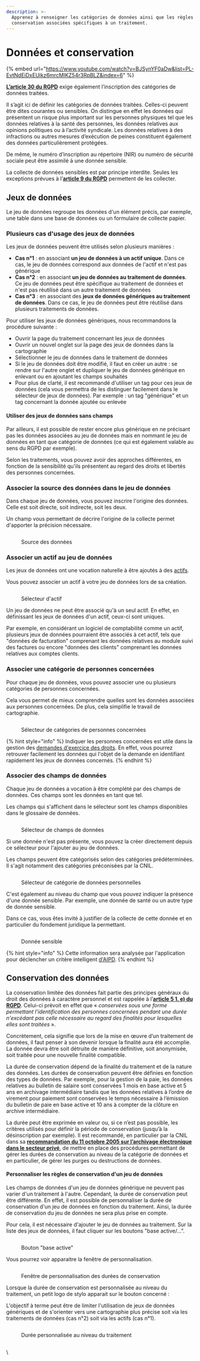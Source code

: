 ```yaml
---
description: >-
  Apprenez à renseigner les catégories de données ainsi que les règles de
  conservation associées spécifiques à un traitement.
---
```


# Données et conservation

{% embed url="https://www.youtube.com/watch?v=BJSynYF0aDw&list=PL-EvtNdEiDxEUikz6mrcMlKZ54r3RpBLZ&index=6" %}

[**L’article 30 du RGPD**](https://www.cnil.fr/fr/reglement-europeen-protection-donnees/chapitre4) exige également l’inscription des catégories de données traitées.

Il s’agit ici de définir les catégories de données traitées. Celles-ci peuvent être dites courantes ou sensibles. On distingue en effet les données qui présentent un risque plus important sur les personnes physiques tel que les données relatives à la santé des personnes, les données relatives aux opinions politiques ou à l’activité syndicale. Les données relatives à des infractions ou autres mesures d’exécution de peines constituent également des données particulièrement protégées.&#x20;

De même, le numéro d’inscription au répertoire (NIR) ou numéro de sécurité sociale peut être assimilé à une donnée sensible.&#x20;

La collecte de données sensibles est par principe interdite. Seules les exceptions prévues à l’[**article 9 du RGPD**](https://www.cnil.fr/fr/reglement-europeen-protection-donnees/chapitre2) permettent de les collecter.

## Jeux de données

Le jeu de données regroupe les données d'un élément précis, par exemple, une table dans une base de données ou un formulaire de collecte papier.

### Plusieurs cas d'usage des jeux de données

Les jeux de données peuvent être utilisés selon plusieurs manières :

* **Cas n°1** : en associant **un jeu de données à un actif unique**. Dans ce cas, le jeu de données correspond aux données de l'actif et n'est pas générique
* **Cas n°2** : en associant **un jeu de données au traitement de données**. Ce jeu de données peut être spécifique au traitement de données et n'est pas réutilisé dans un autre traitement de données
* **Cas n°3** : en associant des **jeux de données génériques au traitement de données**. Dans ce cas, le jeu de données peut être réutilisé dans plusieurs traitements de données.

Pour utiliser les jeux de données génériques, nous recommandons la procédure suivante :

* Ouvrir la page du traitement concernant les jeux de données
* Ouvrir un nouvel onglet sur la page des jeux de données dans la cartographie
* Sélectionner le jeu de données dans le traitement de données
* Si le jeu de données doit être modifié, il faut en créer un autre : se rendre sur l'autre onglet et dupliquer le jeu de données générique en enlevant ou en ajoutant les champs souhaités
* Pour plus de clarté, il est recommandé d'utiliser un tag pour ces jeux de données (cela vous permettra de les distinguer facilement dans le sélecteur de jeux de données). Par exemple : un tag "générique" et un tag concernant la donnée ajoutée ou enlevée

#### Utiliser des jeux de données sans champs

Par ailleurs, il est possible de rester encore plus générique en ne précisant pas les données associées au jeu de données mais en nommant le jeu de données en tant que catégorie de données (ce qui est également valable au sens du RGPD par exemple).

Selon les traitements, vous pouvez avoir des approches différentes, en fonction de la sensibilité qu'ils présentent au regard des droits et libertés des personnes concernées.

### Associer la source des données dans le jeu de données

Dans chaque jeu de données, vous pouvez inscrire l'origine des données. Celle est soit directe, soit indirecte, soit les deux.&#x20;

Un champ vous permettant de décrire l'origine de la collecte permet d'apporter la précision nécessaire.

<figure><img src="../../../.gitbook/assets/image.png" alt=""><figcaption><p>Source des données</p></figcaption></figure>

### Associer un actif au jeu de données

Les jeux de données ont une vocation naturelle à être ajoutés à des [actifs](applications.md).&#x20;

Vous pouvez associer un actif à votre jeu de données lors de sa création.&#x20;

<figure><img src="../../../.gitbook/assets/image (7).png" alt=""><figcaption><p>Sélecteur d'actif</p></figcaption></figure>

Un jeu de données ne peut être associé qu'à un seul actif. En effet, en définissant les jeux de données d'un actif, ceux-ci sont uniques.&#x20;

Par exemple, en considérant un logiciel de comptabilité comme un actif, plusieurs jeux de données pourraient être associés à cet actif, tels que "données de facturation" comprenant les données relatives au module suivi des factures ou encore "données des clients" comprenant les données relatives aux comptes clients.

### Associer une catégorie de personnes concernées

Pour chaque jeu de données, vous pouvez associer une ou plusieurs catégories de personnes concernées.&#x20;

Cela vous permet de mieux comprendre quelles sont les données associées aux personnes concernées. De plus, cela simplifie le travail de cartographie.&#x20;

<figure><img src="../../../.gitbook/assets/image (8).png" alt=""><figcaption><p>Sélecteur de catégories de personnes concernées</p></figcaption></figure>

{% hint style="info" %}
Indiquer les personnes concernées est utile dans la gestion des [demandes d'exercice des droits](../../gerer-les-exercices-des-droits/). En effet, vous pourrez retrouver facilement les données qui l'objet de la demande en identifiant rapidement les jeux de données concernés.
{% endhint %}

### Associer des champs de données

Chaque jeu de données a vocation à être complété par des champs de données. Ces champs sont les données en tant que tel.&#x20;

Les champs qui s'affichent dans le sélecteur sont les champs disponibles dans le glossaire de données.&#x20;

<figure><img src="../../../.gitbook/assets/image (9).png" alt=""><figcaption><p>Sélecteur de champs de données</p></figcaption></figure>

Si une donnée n'est pas présente, vous pouvez la créer directement depuis ce sélecteur pour l'ajouter au jeu de données.&#x20;

Les champs peuvent être catégorisés selon des catégories prédéterminées. Il s'agit notamment des catégories préconisées par la CNIL.

<figure><img src="../../../.gitbook/assets/image (10).png" alt=""><figcaption><p>Sélecteur de catégorie de données personnelles</p></figcaption></figure>

C'est également au niveau du champ que vous pouvez indiquer la présence d'une donnée sensible. Par exemple, une donnée de santé ou un autre type de donnée sensible.&#x20;

Dans ce cas, vous êtes invité à justifier de la collecte de cette donnée et en particulier du fondement juridique la permettant.

&#x20;

<figure><img src="../../../.gitbook/assets/image (6).png" alt=""><figcaption><p>Donnée sensible</p></figcaption></figure>

{% hint style="info" %}
Cette information sera analysée par l'application pour déclencher un critère intelligent [d'AIPD](analyse-dimpact.md).&#x20;
{% endhint %}

## Conservation des données

La conservation limitée des données fait partie des principes généraux du droit des données à caractère personnel et est rappelée à l’[**article 5 1. e) du RGPD**](https://www.cnil.fr/fr/reglement-europeen-protection-donnees/chapitre2). Celui-ci prévoit en effet que « _conservées sous une forme permettant l'identification des personnes concernées pendant une durée n'excédant pas celle nécessaire au regard des finalités pour lesquelles elles sont traitées_ ».

Concrètement, cela signifie que lors de la mise en œuvre d’un traitement de données, il faut penser à son devenir lorsque la finalité aura été accomplie. La donnée devra être soit détruite de manière définitive, soit anonymisée, soit traitée pour une nouvelle finalité compatible.&#x20;

La durée de conservation dépend de la finalité du traitement et de la nature des données. Les durées de conservation peuvent être définies en fonction des types de données. Par exemple, pour la gestion de la paie, les données relatives au bulletin de salaire sont conservées 1 mois en base active et 5 ans en archivage intermédiaire tandis que les données relatives à l’ordre de virement pour paiement sont conservées le temps nécessaire à l’émission du bulletin de paie en base active et 10 ans à compter de la clôture en archive intermédiaire.&#x20;

La durée peut être exprimée en valeur ou, si ce n’est pas possible, les critères utilisés pour définir la période de conservation (jusqu’à la désinscription par exemple). Il est recommandé, en particulier par la CNIL dans sa [**recommandation du 11 octobre 2005 sur l’archivage électronique dans le secteur privé**](https://www.legifrance.gouv.fr/affichCnil.do?id=CNILTEXT000017651957), de mettre en place des procédures permettant de gérer les durées de conservation au niveau de la catégorie de données et en particulier, de gérer les purges ou destructions de données.

#### Personnaliser les règles de conservation d'un jeu de données

Les champs de données d'un jeu de données générique ne peuvent pas varier d'un traitement à l'autre. Cependant, la durée de conservation peut être différente. En effet, il est possible de personnaliser la durée de conservation d'un jeu de données en fonction du traitement. Ainsi, la durée de conservation du jeu de données ne sera plus prise en compte.&#x20;

Pour cela, il est nécessaire d'ajouter le jeu de données au traitement. Sur la liste des jeux de données, il faut cliquer sur les boutons "base active/...".

<figure><img src="../../../.gitbook/assets/image (4) (5).png" alt=""><figcaption><p>Bouton "base active"</p></figcaption></figure>

Vous pourrez voir apparaitre la fenêtre de personnalisation.&#x20;

<figure><img src="../../../.gitbook/assets/image (11).png" alt=""><figcaption><p>Fenêtre de personnalisation des durées de conservation</p></figcaption></figure>

Lorsque la durée de conservation est personnalisée au niveau du traitement, un petit logo de stylo apparait sur le bouton concerné :&#x20;

L'objectif à terme peut être de limiter l'utilisation de jeux de données génériques et de s'orienter vers une cartographie plus précise soit via les traitements de données (cas n°2) soit via les actifs (cas n°1).

<figure><img src="../../../.gitbook/assets/image (1).png" alt=""><figcaption><p>Durée personnalisée au niveau du traitement</p></figcaption></figure>



####

##

\
